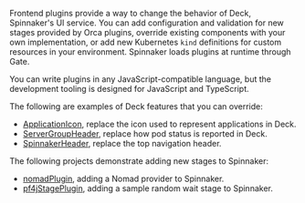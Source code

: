 Frontend plugins provide a way to change the behavior of Deck, Spinnaker's UI
service. You can add configuration and validation for new stages provided by
Orca plugins, override existing components with your own implementation, or add
new Kubernetes `kind` definitions for custom resources in your environment. Spinnaker loads plugins at runtime through Gate.

You can write plugins in any JavaScript-compatible language, but the development tooling is designed for JavaScript and TypeScript.

The following are examples of Deck features that you can override:

  - [ApplicationIcon], replace the icon used to represent applications in Deck.
  - [ServerGroupHeader], replace how pod status is reported in Deck.
  - [SpinnakerHeader], replace the top navigation header.

The following projects demonstrate adding new stages to Spinnaker:

  - [nomadPlugin], adding a Nomad provider to Spinnaker.
  - [pf4jStagePlugin], adding a sample random wait stage to Spinnaker.

[ApplicationIcon]: https://github.com/spinnaker/deck/blob/master/packages/core/src/application/ApplicationIcon.tsx
[SpinnakerHeader]: https://github.com/spinnaker/deck/blob/master/packages/core/src/header/SpinnakerHeader.tsx
[ServerGroupHeader]: https://github.com/spinnaker/deck/blob/master/packages/core/src/serverGroup/ServerGroupHeader.tsx
[nomadPlugin]: https://github.com/spinnaker-plugin-examples/nomadPlugin
[pf4jStagePlugin]: https://github.com/spinnaker-plugin-examples/pf4jStagePlugin
